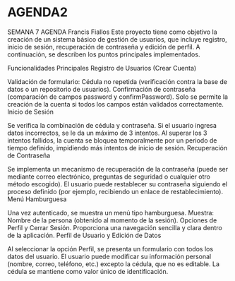 # AGENDA2
 SEMANA 7 AGENDA
 Francis Fiallos
Este proyecto tiene como objetivo la creación de un sistema básico de gestión de usuarios, que incluye registro, inicio de sesión, recuperación de contraseña y edición de perfil. A continuación, se describen los puntos principales implementados.

Funcionalidades Principales
Registro de Usuarios (Crear Cuenta)

Validación de formulario:
Cédula no repetida (verificación contra la base de datos o un repositorio de usuarios).
Confirmación de contraseña (comparación de campos password y confirmPassword).
Solo se permite la creación de la cuenta si todos los campos están validados correctamente.
Inicio de Sesión

Se verifica la combinación de cédula y contraseña.
Si el usuario ingresa datos incorrectos, se le da un máximo de 3 intentos.
Al superar los 3 intentos fallidos, la cuenta se bloquea temporalmente por un periodo de tiempo definido, impidiendo más intentos de inicio de sesión.
Recuperación de Contraseña

Se implementa un mecanismo de recuperación de la contraseña (puede ser mediante correo electrónico, preguntas de seguridad o cualquier otro método escogido).
El usuario puede restablecer su contraseña siguiendo el proceso definido (por ejemplo, recibiendo un enlace de restablecimiento).
Menú Hamburguesa

Una vez autenticado, se muestra un menú tipo hamburguesa.
Muestra:
Nombre de la persona (obtenido al momento de la sesión).
Opciones de Perfil y Cerrar Sesión.
Proporciona una navegación sencilla y clara dentro de la aplicación.
Perfil de Usuario y Edición de Datos

Al seleccionar la opción Perfil, se presenta un formulario con todos los datos del usuario.
El usuario puede modificar su información personal (nombre, correo, teléfono, etc.) excepto la cédula, que no es editable.
La cédula se mantiene como valor único de identificación.